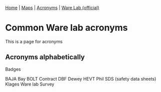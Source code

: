 [Home](https://nmstamps.github.io/WareLab/) | [Maps](map.md) | [Acronyms](acronyms.md) | [Ware Lab (official)](https://eng.vt.edu/warelab.html)

# Common Ware lab acronyms

This is a page for acronyms

## Acronyms alphabetically

Badges

BAJA
Bay
BOLT
Contract
DBF
Dewey
HEVT
Phil
SDS (safety data sheets)
Klages
Ware lab Survey
